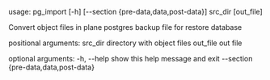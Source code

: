 usage: pg_import [-h] [--section {pre-data,data,post-data}] src_dir [out_file]

Convert object files in plane postgres backup file for restore database

positional arguments:
  src_dir               directory with object files
  out_file              out file

optional arguments:
  -h, --help            show this help message and exit
  --section {pre-data,data,post-data}
